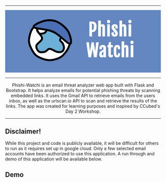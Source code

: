 ***
![Banner](app/static/images/banner.jpeg)
***
<div align="center">
Phishi-Watchi is an email threat analyzer web app built with Flask and Bootstrap. It helps analyze emails for potential phishing threats by scanning embedded links. It uses the Gmail API to retrieve emails from the users inbox, as well as the urlscan.io API to scan and retrieve the results of the links. The app was created for learning purposes and inspired by CCubed's Day 2 Workshop.
</div>

***

## Disclaimer!

While this project and code is publicly available, it will be difficult for others to run as it requires set up in google cloud. Only a few selected email accounts have been authorized to use this application. A run through and demo of this application will be available below.

## Demo
